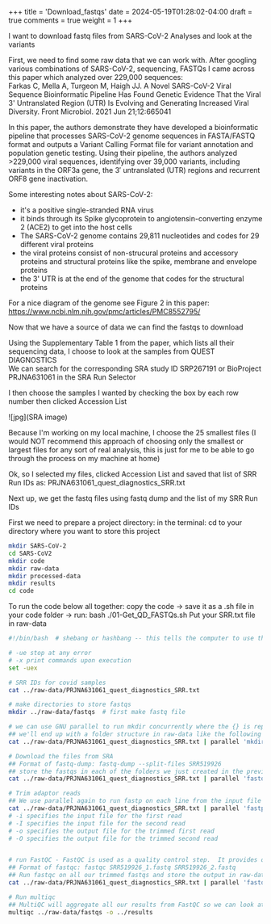 +++
title = 'Download_fastqs'
date = 2024-05-19T01:28:02-04:00
draft = true
comments = true
weight = 1
+++


I want to download fastq files from SARS-CoV-2 Analyses and look at the variants

First, we need to find some raw data that we can work with.  After googling various combinations of SARS-CoV-2, sequencing, FASTQs I came across this paper which analyzed over 229,000 sequences:  
Farkas C, Mella A, Turgeon M, Haigh JJ. A Novel SARS-CoV-2 Viral Sequence Bioinformatic Pipeline Has Found Genetic Evidence That the Viral 3' Untranslated Region (UTR) Is Evolving and Generating Increased Viral Diversity. Front Microbiol. 2021 Jun 21;12:665041

In this paper, the authors demonstrate they have developed a bioinformatic pipeline that processes SARS-CoV-2 genome sequences in FASTA/FASTQ format and outputs a Variant Calling Format file for variant annotation and population genetic testing. Using their pipeline, the authors analyzed >229,000 viral sequences, identifying over 39,000 variants, including variants in the ORF3a gene, the 3′ untranslated (UTR) regions and recurrent ORF8 gene inactivation.  

Some interesting notes about SARS-CoV-2: 
- it's a positive single-stranded RNA virus  
- it binds through its Spike glycoprotein to angiotensin-converting enzyme 2 (ACE2) to get into the host cells
- The SARS-CoV-2 genome contains 29,811 nucleotides and codes for 29 different viral proteins
- the viral proteins consist of non-strucural proteins and accessory proteins and structural proteins like the spike, membrane and envelope proteins
- the 3' UTR is at the end of the genome that codes for the structural proteins

For a nice diagram of the genome see Figure 2 in this paper:  
https://www.ncbi.nlm.nih.gov/pmc/articles/PMC8552795/


Now that we have a source of data we can find the fastqs to download  

Using the Supplementary Table 1 from the paper, which lists all their sequencing data, I choose to look at the samples from QUEST DIAGNOSTICS  
We can search for the corresponding SRA study ID SRP267191 or BioProject PRJNA631061 in the SRA Run Selector  

I then choose the samples I wanted by checking the box by each row number then clicked Accession List

![jpg](SRA image)


Because I'm working on my local machine, I choose the 25 smallest files (I would NOT recommend this approach of choosing only the smallest or largest files for any sort of real analysis, this is just for me to be able to go through the process on my machine at home)

Ok, so I selected my files, clicked Accession List and saved that list of SRR Run IDs as: PRJNA631061_quest_diagnostics_SRR.txt

Next up, we get the fastq files using fastq dump and the list of my SRR Run IDs

First we need to prepare a project directory:
in the terminal: 
cd to your directory where you want to store this project

```sh
mkdir SARS-CoV-2
cd SARS-CoV2
mkdir code
mkdir raw-data
mkdir processed-data
mkdir results
cd code
```

To run the code below all together:
copy the code -> save it as a .sh file in your code folder -> run: bash ./01-Get_QD_FASTQs.sh
Put your SRR.txt file in raw-data

```sh
#!/bin/bash  # shebang or hashbang -- this tells the computer to use the Bash shell to run this script

# -ue stop at any error
# -x print commands upon execution
set -uex

# SRR IDs for covid samples
cat ../raw-data/PRJNA631061_quest_diagnostics_SRR.txt

# make directories to store fastqs
mkdir ../raw-data/fastqs  # first make fastq file

# we can use GNU parallel to run mkdir concurrently where the {} is replaced by each line from the PRJNA631061_quest_diagnostics_SRR.txt file (each line = SRR ID)
## we'll end up with a folder structure in raw-data like the following with one per SRR ID: raw-data/fastqs/SRR12975623
cat ../raw-data/PRJNA631061_quest_diagnostics_SRR.txt | parallel 'mkdir ../raw-data/fastqs/{}'

# Download the files from SRA
## Format of fastq-dump: fastq-dump --split-files SRR519926
## store the fastqs in each of the folders we just created in the previous step
cat ../raw-data/PRJNA631061_quest_diagnostics_SRR.txt | parallel 'fastq-dump --split-files --outdir ../raw-data/fastqs/{} {}'

# Trim adaptor reads
## We use parallel again to run fastp on each line from the input file
cat ../raw-data/PRJNA631061_quest_diagnostics_SRR.txt | parallel 'fastp --cut_tail -i ../raw-data/fastqs/{}/{}_1.fastq -I ../raw-data/fastqs/{}/{}_2.fastq -o ../raw-data/fastqs/{}/{}_1.trim.fq -O ../raw-data/fastqs/{}/{}_2.trim.fq'
# -i specifies the input file for the first read
# -I specifies the input file for the second read
# -o specifies the output file for the trimmed first read
# -O specifies the output file for the trimmed second read


# run FastQC - FastQC is used as a quality control step.  It provides overview of the quality of the reads, so we will examine the output before proceeding with the alignment
## Format of fastqc: fastqc SRR519926_1.fastq SRR519926_2.fastq
## Run fastqc on all our trimmed fastqs and store the output in raw-data/fastqs/SRR_ID
cat ../raw-data/PRJNA631061_quest_diagnostics_SRR.txt | parallel 'fastqc -o ../raw-data/fastqs/{} ../raw-data/fastqs/{}/{}_1.trim.fq ../raw-data/fastqs/{}/{}_2.trim.fq'

# Run multiqc
## MultiQC will aggregate all our results from FastQC so we can look at the quality of all our samples together
multiqc ../raw-data/fastqs -o ../results
```